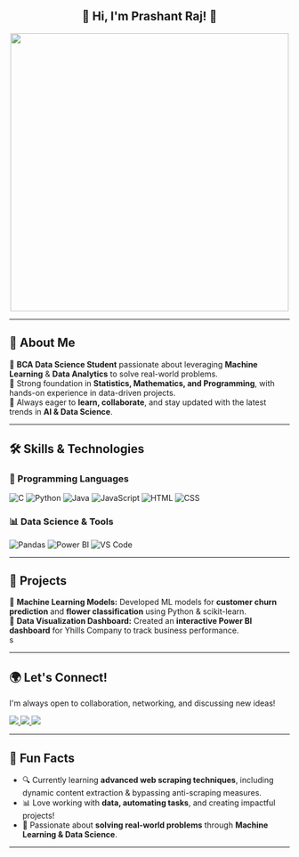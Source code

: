 <h2 align="center">🚀 Hi, I'm Prashant Raj! 👋</h2>

<p align="center">
  <img src="https://i.giphy.com/media/qgQUggAC3Pfv687qPC/giphy.webp" width="500"/>
</p>

---

## 🌟 About Me  
🔹 **BCA Data Science Student** passionate about leveraging **Machine Learning** & **Data Analytics** to solve real-world problems.  
🔹 Strong foundation in **Statistics, Mathematics, and Programming**, with hands-on experience in data-driven projects.  
🔹 Always eager to **learn, collaborate**, and stay updated with the latest trends in **AI & Data Science**.

---

## 🛠️ Skills & Technologies  

### 📌 Programming Languages  
![C](https://img.shields.io/badge/-C-00599C?style=for-the-badge&logo=c&logoColor=white)
![Python](https://img.shields.io/badge/-Python-3776AB?style=for-the-badge&logo=python&logoColor=white)
![Java](https://img.shields.io/badge/-Java-007396?style=for-the-badge&logo=java&logoColor=white)
![JavaScript](https://img.shields.io/badge/-JavaScript-F7DF1E?style=for-the-badge&logo=javascript&logoColor=black)
![HTML](https://img.shields.io/badge/-HTML5-E34F26?style=for-the-badge&logo=html5&logoColor=white)
![CSS](https://img.shields.io/badge/-CSS3-1572B6?style=for-the-badge&logo=css3&logoColor=white)

### 📊 Data Science & Tools  
![Pandas](https://img.shields.io/badge/-Pandas-150458?style=for-the-badge&logo=pandas&logoColor=white)
![Power BI](https://img.shields.io/badge/-Power%20BI-F2C811?style=for-the-badge&logo=powerbi&logoColor=black)
![VS Code](https://img.shields.io/badge/-VS%20Code-007ACC?style=for-the-badge&logo=visualstudiocode&logoColor=white)

---

## 📌 Projects  
🔹 **Machine Learning Models:** Developed ML models for **customer churn prediction** and **flower classification** using Python & scikit-learn.  
🔹 **Data Visualization Dashboard:** Created an **interactive Power BI dashboard** for Yhills Company to track business performance.  
s

---

## 🌍 Let's Connect!  
I'm always open to collaboration, networking, and discussing new ideas!  

<p align="left">
  <a href="https://www.linkedin.com/in/theritikbarnwal/" target="_blank">
    <img src="https://img.shields.io/badge/-LinkedIn-0077B5?style=for-the-badge&logo=linkedin&logoColor=white" />
  </a>
  <a href="https://x.com/theritikbarnwal" target="_blank">
    <img src="https://img.shields.io/badge/-Twitter-1DA1F2?style=for-the-badge&logo=twitter&logoColor=white" />
  </a>
  <a href="https://www.instagram.com/theritikbarnwal" target="_blank">
    <img src="https://img.shields.io/badge/-Instagram-E4405F?style=for-the-badge&logo=instagram&logoColor=white" />
  </a>
</p>

---

## 🎯 Fun Facts  
- 🔍 Currently learning **advanced web scraping techniques**, including dynamic content extraction & bypassing anti-scraping measures.  
- 📊 Love working with **data, automating tasks**, and creating impactful projects!  
- 🎯 Passionate about **solving real-world problems** through **Machine Learning & Data Science**.

---
